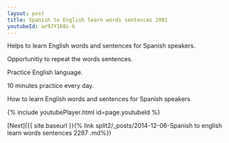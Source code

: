 ```yaml
---
layout: post
title: Spanish to English learn words sentences 2001 
youtubeId: ar9JY1K8i-k
---
```

 
 
Helps to learn English words and sentences for Spanish speakers.

Opportunitiy to repeat the words sentences. 

Practice English language. 
 
10 minutes practice every day. 
 
How to learn English words and sentences for Spanish speakers 
 
{% include youtubePlayer.html id=page.youtubeId %}
 
 
[Next]({{ site.baseurl }}{% link  split2/_posts/2014-12-06-Spanish to english learn words sentences 2287 .md%})
 
